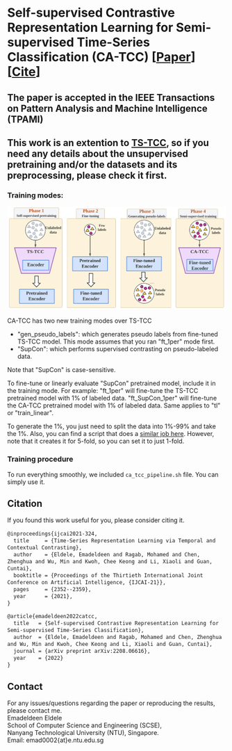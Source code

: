 # Self-supervised Contrastive Representation Learning for Semi-supervised Time-Series Classification (CA-TCC) [[Paper](http://arxiv.org/abs/2208.06616)] [[Cite](#citation)]

## The paper is accepted in the IEEE Transactions on Pattern Analysis and Machine Intelligence (**TPAMI**)

## This work is an extention to [TS-TCC](https://github.com/emadeldeen24/TS-TCC), so if you need any details about the unsupervised pretraining and/or the datasets and its preprocessing, please check it first.


### Training modes:
<p align="center">
<img src="misc/CA-TCC_phases.png" width="800" class="center">
</p>

CA-TCC has two new training modes over TS-TCC
- "gen_pseudo_labels": which generates pseudo labels from fine-tuned TS-TCC model. This mode assumes that you ran "ft_1per" mode first.
- "SupCon": which performs supervised contrasting on pseudo-labeled data.

Note that "SupCon" is case-sensitive.

To fine-tune or linearly evaluate "SupCon" pretrained model, include it in the training mode.
For example: "ft_1per" will fine-tune the TS-TCC pretrained model with 1% of labeled data.
"ft_SupCon_1per" will fine-tune the CA-TCC pretrained model with 1% of labeled data.
Same applies to "tl" or "train_linear".

To generate the 1%, you just need to split the data into 1%-99% and take the 1%.
Also, you can find a script that does a [similar job here](https://github.com/emadeldeen24/eval_ssl_ssc/blob/main/split_k-fold_and_few_labels.py). However, note that it creates it for 5-fold, so you can set it to just 1-fold.


### Training procedure
To run everything smoothly, we included `ca_tcc_pipeline.sh` file. You can simply use it.


## Citation
If you found this work useful for you, please consider citing it.
```
@inproceedings{ijcai2021-324,
  title     = {Time-Series Representation Learning via Temporal and Contextual Contrasting},
  author    = {Eldele, Emadeldeen and Ragab, Mohamed and Chen, Zhenghua and Wu, Min and Kwoh, Chee Keong and Li, Xiaoli and Guan, Cuntai},
  booktitle = {Proceedings of the Thirtieth International Joint Conference on Artificial Intelligence, {IJCAI-21}},
  pages     = {2352--2359},
  year      = {2021},
}
```
```
@article{emadeldeen2022catcc,
  title   = {Self-supervised Contrastive Representation Learning for Semi-supervised Time-Series Classification},
  author  = {Eldele, Emadeldeen and Ragab, Mohamed and Chen, Zhenghua and Wu, Min and Kwoh, Chee Keong and Li, Xiaoli and Guan, Cuntai},
  journal = {arXiv preprint arXiv:2208.06616},
  year    = {2022}
}
```

## Contact
For any issues/questions regarding the paper or reproducing the results, please contact me.   
Emadeldeen Eldele   
School of Computer Science and Engineering (SCSE),   
Nanyang Technological University (NTU), Singapore.   
Email: emad0002{at}e.ntu.edu.sg   
